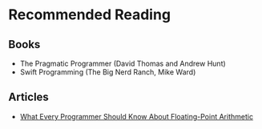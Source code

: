 # Recommended Reading
## Books
- The Pragmatic Programmer (David Thomas and Andrew Hunt)
- Swift Programming (The Big Nerd Ranch, Mike Ward)

## Articles
- [What Every Programmer Should Know About Floating-Point Arithmetic](https://floating-point-gui.de)

